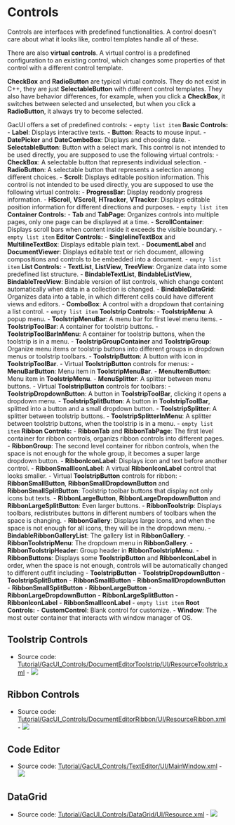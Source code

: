 # Controls

Controls are interfaces with predefined functionalities. A control doesn't care about what it looks like, control templates handle all of these.

There are also **virtual controls**. A virtual control is a predefined configuration to an existing control, which changes some properties of that control with a different control template.

**CheckBox** and **RadioButton** are typical virtual controls. They do not exist in C++, they are just **SelectableButton** with different control templates. They also have behavior differences, for example, when you click a **CheckBox**, it switches between selected and unselected, but when you click a **RadioButton**, it always try to become selected.

GacUI offers a set of predefined controls: - `empty list item` **Basic Controls:** - **Label**: Displays interactive texts. - **Button**: Reacts to mouse input. - **DatePicker** and **DateComboBox**: Displays and choosing date. - **SelectableButton**: Button with a select mark. This control is not intended to be used directly, you are supposed to use the following virtual controls: - **CheckBox**: A selectable button that represents individual selection. - **RadioButton**: A selectable button that represents a selection among different choices. - **Scroll**: Displays editable position information. This control is not intended to be used directly, you are supposed to use the following virtual controls: - **ProgressBar**: Display readonly progress information. - **HScroll**, **VScroll**, **HTracker**, **VTracker**: Displays editable position information for different directions and purposes. - `empty list item` **Container Controls:** - **Tab** and **TabPage**: Organizes controls into multiple pages, only one page can be displayed at a time. - **ScrollContainer**: Displays scroll bars when content inside it exceeds the visible boundary. - `empty list item` **Editor Controls:** - **SinglelineTextBox** and **MultilineTextBox**: Displays editable plain text. - **DocumentLabel** and **DocumentViewer**: Displays editable text or rich document, allowing compositions and controls to be embedded into a document. - `empty list item` **List Controls:** - **TextList**, **ListView**, **TreeView**: Organize data into some predefined list structure. - **BindableTextList**, **BindableListView**, **BindableTreeView**: Bindable version of list controls, which change content automatically when data in a collection is changed. - **BindableDataGrid**: Organizes data into a table, in which different cells could have different views and editors. - **ComboBox**: A control with a dropdown that containing a list control. - `empty list item` **Toolstrip Controls:** - **ToolstripMenu**: A popup menu. - **ToolstripMenuBar**: A menu bar for first level menu items. - **ToolstripToolBar**: A container for toolstrip buttons. - **ToolstripToolBarInMenu**: A container for toolstrip buttons, when the toolstrip is in a menu. - **ToolstripGroupContainer** and **ToolstripGroup**: Organize menu items or toolstrip buttons into different groups in dropdown menus or toolstrip toolbars. - **ToolstripButton**: A button with icon in **ToolstripToolBar**. - Virtual **ToolstripButton** controls for menus: - **MenuBarButton**: Menu item in **ToolstripMenuBar**. - **MenuItemButton**: Menu item in **ToolstripMenu**. - **MenuSplitter**: A splitter between menu buttons. - Virtual **ToolstripButton** controls for toolbars: - **ToolstripDropdownButton**: A button in **ToolstripToolBar**, clicking it opens a dropdown menu. - **ToolstripSplitButton**: A button in **ToolstripToolBar**, splitted into a button and a small dropdown button. - **ToolstripSplitter**: A splitter between toolstrip buttons. - **ToolstripSplitterInMenu**: A splitter between toolstrip buttons, when the toolstrip is in a menu. - `empty list item` **Ribbon Controls:** - **RibbonTab** and **RibbonTabPage**: The first level container for ribbon controls, organizs ribbon controls into different pages. - **RibbonGroup**: The second level container for ribbon controls, when the space is not enough for the whole group, it becomes a super large dropdown button. - **RibbonIconLabel**: Displays icon and text before another control. - **RibbonSmallIconLabel**: A virtual **RibbonIconLabel** control that looks smaller. - Virtual **ToolstripButton** controls for ribbon: - **RibbonSmallButton**, **RibbonSmallDropdownButton** and **RibbonSmallSplitButton**: Toolstrip toolbar buttons that display not only icons but texts. - **RibbonLargeButton**, **RibbonLargeDropdownButton** and **RibbonLargeSplitButton**: Even larger buttons. - **RibbonToolstrip**: Displays toolbars, redistributes buttons in different numbers of toolbars when the space is changing. - **RibbonGallery**: Displays large icons, and when the space is not enough for all icons, they will be in the dropdown menu. - **BindableRibbonGalleryList**: The gallery list in **RibbonGallery**. - **RibbonToolstripMenu**: The dropdown menu in **RibbonGallery**. - **RibbonToolstripHeader**: Group header in **RibbonToolstripMenu**. - **RibbonButtons**: Displays some **ToolstripButton** and **RibbonIconLabel** in order, when the space is not enough, controls will be automatically changed to different outfit including - **ToolstripButton** - **ToolstripDropdownButton** - **ToolstripSplitButton** - **RibbonSmallButton** - **RibbonSmallDropdownButton** - **RibbonSmallSplitButton** - **RibbonLargeButton** - **RibbonLargeDropdownButton** - **RibbonLargeSplitButton** - **RibbonIconLabel** - **RibbonSmallIconLabel** - `empty list item` **Root Controls:** - **CustomControl**: Blank control for customize. - **Window**: The most outer container that interacts with window manager of OS.

## Toolstrip Controls

- Source code: [Tutorial/GacUI_Controls/DocumentEditorToolstrip/UI/ResourceToolstrip.xml](https://github.com/vczh-libraries/Release/blob/master/Tutorial/GacUI_Controls/DocumentEditorToolstrip/UI/ResourceToolstrip.xml) - ![](https://gaclib.net/doc/gacui/kb_controls_toolstrip.gif)

## Ribbon Controls

- Source code: [Tutorial/GacUI_Controls/DocumentEditorRibbon/UI/ResourceRibbon.xml](https://github.com/vczh-libraries/Release/blob/master/Tutorial/GacUI_Controls/DocumentEditorRibbon/UI/ResourceRibbon.xml) - ![](https://gaclib.net/doc/gacui/kb_controls_ribbon.gif)

## Code Editor

- Source code: [Tutorial/GacUI_Controls/TextEditor/UI/MainWindow.xml](https://github.com/vczh-libraries/Release/blob/master/Tutorial/GacUI_Controls/TextEditor/UI/MainWindow.xml) - ![](https://gaclib.net/doc/gacui/kb_controls_textbox.gif)

## DataGrid

- Source code: [Tutorial/GacUI_Controls/DataGrid/UI/Resource.xml](https://github.com/vczh-libraries/Release/blob/master/Tutorial/GacUI_Controls/DataGrid/UI/Resource.xml) - ![](https://gaclib.net/doc/gacui/kb_controls_datagrid.gif)

